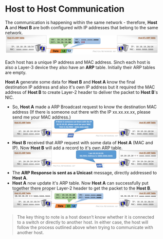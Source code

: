 # Host to Host Communication
The communication is happening within the same network - therefore, **Host A** and **Host B** are both configured with IP addresses that belong to the same network.
![Host to Host](/Assets/Images/packtrav-hth.png)

Each host has a unique IP address and MAC address. Sinch each host is also a Layer-3 device they also have an **ARP** table. Initially their ARP tables are empty.

**Host A** generate some data for **Host B** and **Host A** know the final destination IP address and also it's own IP address but it required the MAC address of **Host B** to create Layer-2 header to deliver the packet to **Host B**'s NIC.
- So, **Host A** made a ARP Broadcast request to know the destination MAC address (If there is someone out there with the IP xx.xx.xx.xx, please send me your MAC address.)
![Host to Host](/Assets/Images/packtrav-hth-2.png)
- **Host B** received that ARP request with some data of **Host A** (MAC and IP). Now **Host B** will add a record to it's own ARP table.
![Host to Host](/Assets/Images/packtrav-hth-3.png)
- The **ARP Response is sent as a Unicast** message, directly addressed to **Host A**.
- **Host A** now update it's ARP table. Now **Host A** can successfully put together there proper Layer-2 header to get the packet to the **Host B**.
![Host to Host](/Assets/Images/packtrav-hth-4.png)

> The key thing to note is a host doesn’t know whether it is connected to a switch or directly to another host. In either case, the host will follow the process outlined above when trying to communicate with another host.